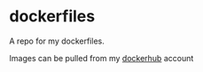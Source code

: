 
# dockerfiles

A repo for my dockerfiles.

Images can be pulled from my [dockerhub](https://hub.docker.com/u/lopezs) account